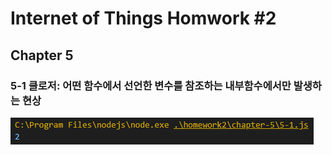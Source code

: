 # Internet of Things Homwork #2
## Chapter 5

### 5-1 클로저: 어떤 함수에서 선언한 변수를 참조하는 내부함수에서만 발생하는 현상
![5-1](./image/5-1.PNG)
